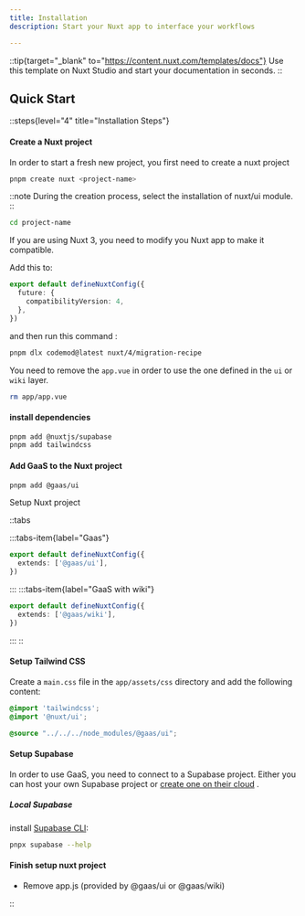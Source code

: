```yaml
---
title: Installation
description: Start your Nuxt app to interface your workflows

---
```


::tip{target="_blank" to="https://content.nuxt.com/templates/docs"}
Use this template on Nuxt Studio and start your documentation in seconds.
::

## Quick Start


::steps{level="4" title="Installation Steps"}

#### Create a Nuxt project

In order to start a fresh new project, you first need to create a nuxt project 

```bash [Terminal]
pnpm create nuxt <project-name>
```


::note 
During the creation process, select the installation of nuxt/ui module.
::

```bash [Terminal]
cd project-name
```

If you are using Nuxt 3, you need to modify you Nuxt app to make it compatible.

Add this to: 

``` ts [nuxt.config.ts]
export default defineNuxtConfig({
  future: {
    compatibilityVersion: 4,
  },
})
```

and then run this command :

``` bash [pnpm]
pnpm dlx codemod@latest nuxt/4/migration-recipe
```

You need to remove the `app.vue` in order to use the one defined in the `ui` or `wiki` layer.


```bash [Terminal]
rm app/app.vue
```

#### install dependencies


```bash [pnpm]
pnpm add @nuxtjs/supabase
pnpm add tailwindcss
```

#### Add GaaS to the Nuxt project

```bash [Terminal]
pnpm add @gaas/ui
```

Setup Nuxt project

::tabs

:::tabs-item{label="Gaas"}

```ts [nuxt.config.ts]
export default defineNuxtConfig({
  extends: ['@gaas/ui'],
})
```
:::
:::tabs-item{label="GaaS with wiki"}

```ts [nuxt.config.ts]
export default defineNuxtConfig({
  extends: ['@gaas/wiki'],
})
```
:::
::


#### Setup Tailwind CSS

Create a `main.css` file in the `app/assets/css` directory and add the following content:

```css [app/assets/css/main.css]
@import 'tailwindcss';
@import '@nuxt/ui';

@source "../../../node_modules/@gaas/ui";
```



#### Setup Supabase

In order to use GaaS, you need to connect to a Supabase project. Either you can host your own Supabase project or [create one on their cloud](https://supabase.com) .

##### Local Supabase

install [Supabase CLI](https://supabase.com/docs/guides/cli):

```bash [Terminal]
pnpx supabase --help
```

#### Finish setup nuxt project

- Remove app.js (provided by @gaas/ui or @gaas/wiki)

::